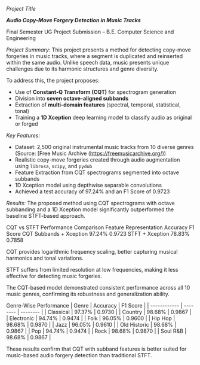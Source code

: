 *Project Title*

***Audio Copy-Move Forgery Detection in Music Tracks***

Final Semester UG Project Submission – B.E. Computer Science and Engineering

*Project Summary:*
This project presents a method for detecting copy-move forgeries in music tracks, where a segment is duplicated and reinserted within the same audio. Unlike speech data, music presents unique challenges due to its harmonic structures and genre diversity.

To address this, the project proposes:

- Use of **Constant-Q Transform (CQT)** for spectrogram generation  
- Division into **seven octave-aligned subbands**  
- Extraction of **multi-domain features** (spectral, temporal, statistical, tonal)  
- Training a **1D Xception** deep learning model to classify audio as original or forged

*Key Features:*

- Dataset: 2,500 original instrumental music tracks from 10 diverse genres (Source: [Free Music Archive (https://freemusicarchive.org/))
- Realistic copy-move forgeries created through audio augmentation using `librosa`, `scipy`, and `pydub`
- Feature Extraction from CQT spectrograms segmented into octave subbands
- 1D Xception model using depthwise separable convolutions
- Achieved a test accuracy of 97.24% and an F1 Score of 0.9723

*Results:*
The proposed method using CQT spectrograms with octave subbanding and a 1D Xception model significantly outperformed the baseline STFT-based approach.

CQT vs STFT Performance Comparison
Feature Representation	Accuracy	F1 Score
CQT Subbands + Xception	97.24%	0.9723
STFT + Xception	78.83%	0.7858

CQT provides logarithmic frequency scaling, better capturing musical harmonics and tonal variations.

STFT suffers from limited resolution at low frequencies, making it less effective for detecting music forgeries.

The CQT-based model demonstrated consistent performance across all 10 music genres, confirming its robustness and generalization ability.

Genre-Wise Performance
| Genre        | Accuracy | F1 Score |
| ------------ | -------- | -------- |
| Classical    | 97.37%   | 0.9730   |
| Country      | 98.68%   | 0.9867   |
| Electronic   | 94.74%   | 0.9474   |
| Folk         | 96.05%   | 0.9600   |
| Hip Hop      | 98.68%   | 0.9870   |
| Jazz         | 96.05%   | 0.9610   |
| Old Historic | 98.68%   | 0.9867   |
| Pop          | 94.74%   | 0.9474   |
| Rock         | 98.68%   | 0.9870   |
| Soul R\&B    | 98.68%   | 0.9867   |

These results confirm that CQT with subband features is better suited for music-based audio forgery detection than traditional STFT.
